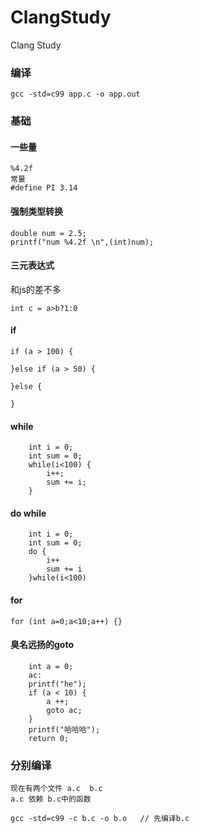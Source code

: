 # ClangStudy
Clang Study

### 编译
```
gcc -std=c99 app.c -o app.out
```

### 基础

#### 一些量
```
%4.2f 
常量
#define PI 3.14
```

#### 强制类型转换
```
double num = 2.5;
printf("num %4.2f \n",(int)num);
```

#### 三元表达式
和js的差不多
```
int c = a>b?1:0
```

#### if
```
if (a > 100) {

}else if (a > 50) {

}else {

}
```

#### while
```
    int i = 0;
    int sum = 0;
    while(i<100) {
        i++;
        sum += i;
    }
```

#### do while
```
    int i = 0;
    int sum = 0;
    do {
        i++
        sum += i
    }while(i<100)
```

#### for
```
for (int a=0;a<10;a++) {}
```
#### 臭名远扬的goto
```
    int a = 0;
    ac:
    printf("he");
    if (a < 10) {
        a ++;
        goto ac;
    }
    printf("哈哈哈");
    return 0;
```

### 分别编译
```
现在有两个文件 a.c  b.c
a.c 依赖 b.c中的函数

gcc -std=c99 -c b.c -o b.o   // 先编译b.c
```